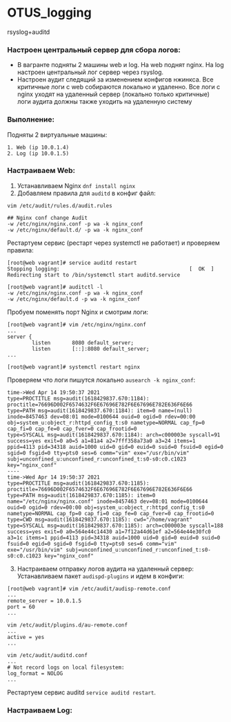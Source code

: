 # OTUS_logging
rsyslog+auditd

### Настроен центральный сервер для сбора логов:
 - В вагранте подняты 2 машины web и log. На web поднят nginx. На log настроен центральный лог сервер через rsyslog.  
 - Настроен аудит следящий за изменением конфигов нжинкса. Все критичные логи с web собираются локально и удаленно. Все логи с nginx уходят на удаленный сервер (локально только критичные) логи аудита должны также уходить на удаленную систему


### Выполнение:
Подняты 2 виртуальные машины:
```
1. Web (ip 10.0.1.4)
2. Log (ip 10.0.1.5)
```

### Настраиваем Web: 
1. Устанавливаем Nginx `dnf install nginx`
2. Добавляем правила для `auditd` в конфиг файл:
```
vim /etc/audit/rules.d/audit.rules

## Nginx conf change Audit
-w /etc/nginx/nginx.conf -p wa -k nginx_conf
-w /etc/nginx/default.d/ -p wa -k nginx_conf
```
Рестартуем сервис (рестарт через systemctl не работает) и проверяем правила: 
```
[root@web vagrant]# service auditd restart
Stopping logging:                                          [  OK  ]
Redirecting start to /bin/systemctl start auditd.service

[root@web vagrant]# auditctl -l
-w /etc/nginx/nginx.conf -p wa -k nginx_conf
-w /etc/nginx/default.d -p wa -k nginx_conf
```
Пробуем поменять порт Nginx и смотрим логи: 
```
[root@web vagrant]# vim /etc/nginx/nginx.conf
...
server {
        listen       8080 default_server;
        listen       [::]:8080 default_server;
...

[root@web vagrant]# systemctl restart nginx
```

Проверяем что логи пишутся локально `ausearch -k nginx_conf`: 
```
time->Wed Apr 14 19:50:37 2021
type=PROCTITLE msg=audit(1618429837.670:1184): proctitle=76696D002F6574632F6E67696E782F6E67696E782E636F6E66
type=PATH msg=audit(1618429837.670:1184): item=0 name=(null) inode=8457463 dev=08:01 mode=0100644 ouid=0 ogid=0 rdev=00:00 obj=system_u:object_r:httpd_config_t:s0 nametype=NORMAL cap_fp=0 cap_fi=0 cap_fe=0 cap_fver=0 cap_frootid=0
type=SYSCALL msg=audit(1618429837.670:1184): arch=c000003e syscall=91 success=yes exit=0 a0=5 a1=81a4 a2=7fff358a73a0 a3=24 items=1 ppid=4113 pid=34318 auid=1000 uid=0 gid=0 euid=0 suid=0 fsuid=0 egid=0 sgid=0 fsgid=0 tty=pts0 ses=6 comm="vim" exe="/usr/bin/vim" subj=unconfined_u:unconfined_r:unconfined_t:s0-s0:c0.c1023 key="nginx_conf"
----
time->Wed Apr 14 19:50:37 2021
type=PROCTITLE msg=audit(1618429837.670:1185): proctitle=76696D002F6574632F6E67696E782F6E67696E782E636F6E66
type=PATH msg=audit(1618429837.670:1185): item=0 name="/etc/nginx/nginx.conf" inode=8457463 dev=08:01 mode=0100644 ouid=0 ogid=0 rdev=00:00 obj=system_u:object_r:httpd_config_t:s0 nametype=NORMAL cap_fp=0 cap_fi=0 cap_fe=0 cap_fver=0 cap_frootid=0
type=CWD msg=audit(1618429837.670:1185): cwd="/home/vagrant"
type=SYSCALL msg=audit(1618429837.670:1185): arch=c000003e syscall=188 success=yes exit=0 a0=564e44c14430 a1=7f12a44d61ef a2=564e44e30fc0 a3=1c items=1 ppid=4113 pid=34318 auid=1000 uid=0 gid=0 euid=0 suid=0 fsuid=0 egid=0 sgid=0 fsgid=0 tty=pts0 ses=6 comm="vim" exe="/usr/bin/vim" subj=unconfined_u:unconfined_r:unconfined_t:s0-s0:c0.c1023 key="nginx_conf"
```

3. Настраиваем отправку логов аудита на удаленный сервер: 
Устанавливаем пакет `audispd-plugins` и идем в конфиги: 
```
[root@web vagrant]# vim /etc/audit/audisp-remote.conf
...
remote_server = 10.0.1.5
port = 60
...

vim /etc/audit/plugins.d/au-remote.conf 
...
active = yes
...

vim /etc/audit/auditd.conf
...
# Not record logs on local filesystem:
log_format = NOLOG
...
```
Рестартуем сервис auditd `service auditd restart`.




### Настраиваем Log:





